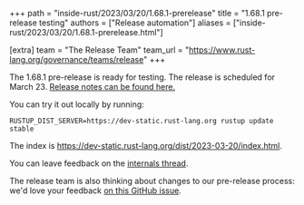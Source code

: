+++
path = "inside-rust/2023/03/20/1.68.1-prerelease"
title = "1.68.1 pre-release testing"
authors = ["Release automation"]
aliases = ["inside-rust/2023/03/20/1.68.1-prerelease.html"]

[extra]
team = "The Release Team"
team_url = "https://www.rust-lang.org/governance/teams/release"
+++

The 1.68.1 pre-release is ready for testing. The release is scheduled for
March 23. [Release notes can be found here.][relnotes]

You can try it out locally by running:

```
RUSTUP_DIST_SERVER=https://dev-static.rust-lang.org rustup update stable
```

The index is <https://dev-static.rust-lang.org/dist/2023-03-20/index.html>.

You can leave feedback on the [internals thread](https://internals.rust-lang.org/t/rust-1-68-1-pre-release-testing/18547).

The release team is also thinking about changes to our pre-release process:
we'd love your feedback [on this GitHub issue][feedback].

[relnotes]: https://github.com/rust-lang/rust/blob/stable/RELEASES.md#version-1681-2023-03-23
[feedback]: https://github.com/rust-lang/release-team/issues/16
    
